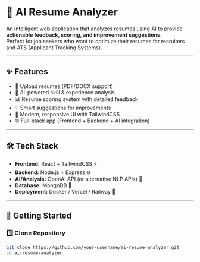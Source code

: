 # 🤖 AI Resume Analyzer  

An intelligent web application that analyzes resumes using AI to provide **actionable feedback, scoring, and improvement suggestions**.  
Perfect for job seekers who want to optimize their resumes for recruiters and ATS (Applicant Tracking Systems).  

---

## ✨ Features  

- 📂 Upload resumes (PDF/DOCX support)  
- 🤖 AI-powered skill & experience analysis  
- 📊 Resume scoring system with detailed feedback  
- 💡 Smart suggestions for improvements  
- 🎨 Modern, responsive UI with TailwindCSS  
- 🌐 Full-stack app (Frontend + Backend + AI integration)  

---

## 🛠️ Tech Stack  

- **Frontend:** React + TailwindCSS ⚡  
- **Backend:** Node.js + Express 🌐  
- **AI/Analysis:** OpenAI API (or alternative NLP APIs) 🧠  
- **Database:** MongoDB 🍃  
- **Deployment:** Docker / Vercel / Railway 🚀  

---

## 🚀 Getting Started  

### 1️⃣ Clone Repository  
```bash
git clone https://github.com/your-username/ai-resume-analyzer.git
cd ai-resume-analyzer
